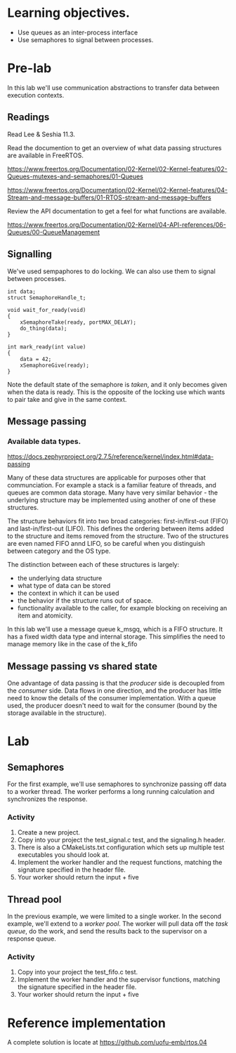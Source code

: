 # Learning objectives.
* Use queues as an inter-process interface
* Use semaphores to signal between processes.

# Pre-lab
In this lab we'll use communication abstractions to transfer data between execution contexts.

## Readings
Read Lee & Seshia 11.3.

Read the documention to get an overview of what data passing structures are available in FreeRTOS.

https://www.freertos.org/Documentation/02-Kernel/02-Kernel-features/02-Queues-mutexes-and-semaphores/01-Queues

https://www.freertos.org/Documentation/02-Kernel/02-Kernel-features/04-Stream-and-message-buffers/01-RTOS-stream-and-message-buffers

Review the API documentation to get a feel for what functions are available.

https://www.freertos.org/Documentation/02-Kernel/04-API-references/06-Queues/00-QueueManagement

## Signalling
We've used sempaphores to do locking. We can also use them to signal between processes.

```
int data;
struct SemaphoreHandle_t;

void wait_for_ready(void)
{
    xSemaphoreTake(ready, portMAX_DELAY);
    do_thing(data);
}

int mark_ready(int value)
{
    data = 42;
    xSemaphoreGive(ready);
}
```

Note the default state of the semaphore is _taken_, and it only becomes given when the data is ready. This is the opposite of the locking use which wants to pair take and give in the same context.

## Message passing
### Available data types.
https://docs.zephyrproject.org/2.7.5/reference/kernel/index.html#data-passing

Many of these data structures are applicable for purposes other that communciation. For example a stack is a familiar feature of threads, and queues are common data storage. Many have very similar behavior - the underlying structure may be implemented using another of one of these structures.

The structure behaviors fit into two broad categories: first-in/first-out (FIFO) and last-in/first-out (LIFO). This defines the ordering between items added to the structure and items removed from the structure. Two of the structures are even named FIFO annd LIFO, so be careful when you distinguish between category and the OS type.

The distinction between each of these structures is largely:
* the underlying data structure
* what type of data can be stored
* the context in which it can be used
* the behavior if the structure runs out of space.
* functionality available to the caller, for example blocking on receiving an item and atomicity.

In this lab we'll use a message queue k_msgq, which is a FIFO structure. It has a fixed width data type and internal storage. This simplifies the need to manage memory like in the case of the k_fifo

## Message passing vs shared state
One advantage of data passing is that the _producer_ side is decoupled from the _consumer_ side. Data flows in one direction, and the producer has little need to know the details of the consumer implementation. With a queue used, the producer doesn't need to wait for the consumer (bound by the storage available in the structure).

# Lab
## Semaphores
For the first example, we'll use semaphores to synchronize passing off data to a worker thread. The worker performs a long running calculation and synchronizes the response.
### Activity
1. Create a new project.
1. Copy into your project the test_signal.c test, and the signaling.h header.
1. There is also a CMakeLists.txt configuration which sets up multiple test executables you should look at.
1. Implement the worker handler and the request functions, matching the signature specified in the header file.
1. Your worker should return the input + five

## Thread pool
In the previous example, we were limited to a single worker. In the second example, we'll extend to a _worker pool_. The worker will pull data off the _task queue_, do the work, and send the results back to the supervisor on a response queue.

### Activity
1. Copy into your project the test_fifo.c test.
1. Implement the worker handler and the supervisor functions, matching the signature specified in the header file.
1. Your worker should return the input + five

# Reference implementation
A complete solution is locate at https://github.com/uofu-emb/rtos.04
